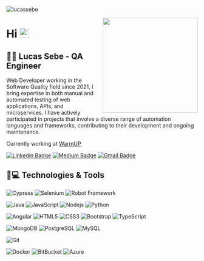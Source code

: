 <p align="left"> <img src="https://komarev.com/ghpvc/?username=lucassebe&label=Profile%20views&color=0e75b6&style=flat" alt="lucassebe" /> </p>

<img align="right"  width="250" src="https://dkrn4sk0rn31v.cloudfront.net/uploads/2019/04/14232157/capa-produtividade-400x280.png"/>

# Hi <img src="https://media.giphy.com/media/hvRJCLFzcasrR4ia7z/giphy.gif" width="25px">
## 👩‍💻 Lucas Sebe - QA Engineer

Web Developer working in the Software Quality field since 2021, I bring expertise in both manual and automated testing of web applications, APIs, and microservices. I have actively participated in projects that involve a diverse range of automation languages and frameworks, contributing to their development and ongoing maintenance. 

Currently working at [WarmUP](https://warmupweb.com.br/)



[![Linkedin Badge](https://img.shields.io/badge/-lucassebe-blue?style=flat-square&logo=Linkedin&logoColor=white&link=https://www.linkedin.com/in/lucas-sebe/)](https://www.linkedin.com/in/lucas-sebe/)
[![Medium Badge](https://img.shields.io/badge/-@lucassebe16-03a57a?style=flat-square&labelColor=000000&logo=Medium&link=https://medium.com/@natansl/)](https://medium.com/@lucassebe16)
[![Gmail Badge](https://img.shields.io/badge/-lucassebe16@gmail.com-c14438?style=flat-square&logo=Gmail&logoColor=white&link=mailto:lucassebe16@gmail.com)](mailto:lucassebe16@gmail.com)

## 🚀💻 Technologies & Tools

![Cypress](https://img.shields.io/badge/-Cypress-%23E5E5E5?style=flat-square&logo=cypress&logoColor=058a5e)
![Selenium](https://img.shields.io/badge/-Selenium-%43B02A?style=flat-square&logo=selenium&logoColor=white)
![Robot Framework](https://img.shields.io/badge/Robot%20Framework-000000?style=flat-square&logo=robot-framework&logoColor=white)

![Java](https://img.shields.io/badge/JAVA-%23ED8B00.svg?style=flat-square&logo=openjdk&logoColor=white)
![JavaScript](https://img.shields.io/badge/-JavaScript-black?style=flat-square&logo=javascript)
![Nodejs](https://img.shields.io/badge/-Nodejs-black?style=flat-square&logo=Node.js)
![Python](https://img.shields.io/badge/-Python-black?style=flat-square&logo=Python)

![Angular](https://img.shields.io/badge/Angular-DD0031?style=flat-square&logo=angular&logoColor=white)
![HTML5](https://img.shields.io/badge/-HTML5-E34F26?style=flat-square&logo=html5&logoColor=white)
![CSS3](https://img.shields.io/badge/-CSS3-1572B6?style=flat-square&logo=css3)
![Bootstrap](https://img.shields.io/badge/-Bootstrap-563D7C?style=flat-square&logo=bootstrap)
![TypeScript](https://img.shields.io/badge/-TypeScript-007ACC?style=flat-square&logo=typescript)

![MongoDB](https://img.shields.io/badge/-MongoDB-black?style=flat-square&logo=mongodb)
![PostgreSQL](https://img.shields.io/badge/-PostgreSQL-336791?style=flat-square&logo=postgresql)
![MySQL](https://img.shields.io/badge/-MySQL-black?style=flat-square&logo=mysql)

![Git](https://img.shields.io/badge/-Git-black?style=flat-square&logo=git)

![Docker](https://img.shields.io/badge/-Docker-black?style=flat-square&logo=docker)
![BitBucket](https://img.shields.io/badge/-BitBucket-darkblue?style=flat-square&logo=bitbucket)
![Azure](https://img.shields.io/badge/Azure-%230072C6.svg?style=flat-square&logo=microsoftazure&logoColor=white)


